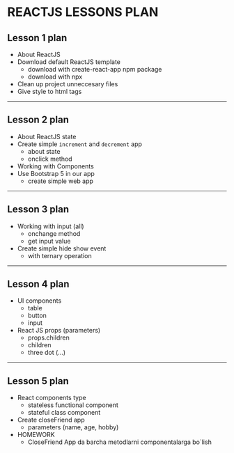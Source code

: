 # REACTJS LESSONS PLAN
## Lesson 1 plan
- About ReactJS
- Download default ReactJS template
    - download with create-react-app npm package
    - download with npx
- Clean up project unneccesary files
- Give style to html tags
---
## Lesson 2 plan
- About ReactJS state
- Create simple `increment` and `decrement` app
    - about state
    - onclick method
- Working with Components
- Use Bootstrap 5 in our app
    - create simple web app
---
## Lesson 3 plan
- Working with input (all)
    - onchange method
    - get input value
- Create simple hide show event
    - with ternary operation
---
## Lesson 4 plan
- UI components
    - table
    - button
    - input
- React JS props (parameters)
    - props.children
    - children
    - three dot (...)
---
## Lesson 5 plan
- React components type
    - stateless functional component
    - stateful class component
- Create closeFriend app
    - parameters (name, age, hobby)
- HOMEWORK
    - CloseFriend App da barcha metodlarni componentalarga bo`lish